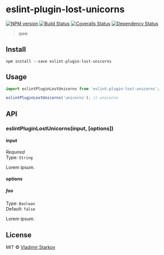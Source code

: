 # eslint-plugin-lost-unicorns

[![NPM version][npm-image]][npm-url]
[![Build Status][travis-image]][travis-url]
[![Coveralls Status][coveralls-image]][coveralls-url]
[![Dependency Status][depstat-image]][depstat-url]

> qwe

## Install

    npm install --save eslint-plugin-lost-unicorns

## Usage

```js
import eslintPluginLostUnicorns from 'eslint-plugin-lost-unicorns';

eslintPluginLostUnicorns('unicorns'); // unicorns
```

## API

### eslintPluginLostUnicorns(input, [options])

#### input

*Required*  
Type: `String`

Lorem ipsum.

#### options

##### foo

Type: `Boolean`  
Default: `false`

Lorem ipsum.

## License

MIT © [Vladimir Starkov](https://iamstarkov.com)

[npm-url]: https://npmjs.org/package/eslint-plugin-lost-unicorns
[npm-image]: https://img.shields.io/npm/v/eslint-plugin-lost-unicorns.svg?style=flat-square

[travis-url]: https://travis-ci.org/iamstarkov/eslint-plugin-lost-unicorns
[travis-image]: https://img.shields.io/travis/iamstarkov/eslint-plugin-lost-unicorns.svg?style=flat-square

[coveralls-url]: https://coveralls.io/r/iamstarkov/eslint-plugin-lost-unicorns
[coveralls-image]: https://img.shields.io/coveralls/iamstarkov/eslint-plugin-lost-unicorns.svg?style=flat-square

[depstat-url]: https://david-dm.org/iamstarkov/eslint-plugin-lost-unicorns
[depstat-image]: https://david-dm.org/iamstarkov/eslint-plugin-lost-unicorns.svg?style=flat-square
